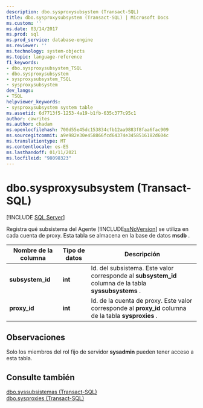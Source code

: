 ```yaml
---
description: dbo.sysproxysubsystem (Transact-SQL)
title: dbo.sysproxysubsystem (Transact-SQL) | Microsoft Docs
ms.custom: ''
ms.date: 03/14/2017
ms.prod: sql
ms.prod_service: database-engine
ms.reviewer: ''
ms.technology: system-objects
ms.topic: language-reference
f1_keywords:
- dbo.sysproxysubsystem_TSQL
- dbo.sysproxysubsystem
- sysproxysubsystem_TSQL
- sysproxysubsystem
dev_langs:
- TSQL
helpviewer_keywords:
- sysproxysubsystem system table
ms.assetid: 6d7713f5-1253-4a19-b1fb-635c377c95c1
author: cawrites
ms.author: chadam
ms.openlocfilehash: 700d55e45dc153834cfb12aa9883f8faa6fac909
ms.sourcegitcommit: a9e982e30e458866fcd64374e3458516182d604c
ms.translationtype: MT
ms.contentlocale: es-ES
ms.lasthandoff: 01/11/2021
ms.locfileid: "98098323"
---
```

# <a name="dbosysproxysubsystem-transact-sql"></a>dbo.sysproxysubsystem (Transact-SQL)
[!INCLUDE [SQL Server](../../includes/applies-to-version/sqlserver.md)]

  Registra qué subsistema del Agente [!INCLUDE[ssNoVersion](../../includes/ssnoversion-md.md)] se utiliza en cada cuenta de proxy. Esta tabla se almacena en la base de datos **msdb** .  
  
|Nombre de la columna|Tipo de datos|Descripción|  
|-----------------|---------------|-----------------|  
|**subsystem_id**|**int**|Id. del subsistema. Este valor corresponde al **subsystem_id** columna de la tabla **syssubsystems** .|  
|**proxy_id**|**int**|Id. de la cuenta de proxy. Este valor corresponde al **proxy_id** columna de la tabla **sysproxies** .|  
  
## <a name="remarks"></a>Observaciones  
 Solo los miembros del rol fijo de servidor **sysadmin** pueden tener acceso a esta tabla.  
  
## <a name="see-also"></a>Consulte también  
 [dbo.syssubsistemas &#40;Transact-SQL&#41;](../../relational-databases/system-tables/dbo-syssubsystems-transact-sql.md)   
 [dbo.sysproxies &#40;Transact-SQL&#41;](../../relational-databases/system-tables/dbo-sysproxies-transact-sql.md)  
  
  

